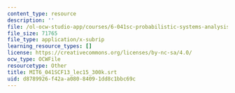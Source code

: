```yaml
---
content_type: resource
description: ''
file: /ol-ocw-studio-app/courses/6-041sc-probabilistic-systems-analysis-and-applied-probability-fall-2013/d8789926f42aa08084091dd8c1bbc69c_MIT6_041SCF13_lec15_300k.srt
file_size: 71765
file_type: application/x-subrip
learning_resource_types: []
license: https://creativecommons.org/licenses/by-nc-sa/4.0/
ocw_type: OCWFile
resourcetype: Other
title: MIT6_041SCF13_lec15_300k.srt
uid: d8789926-f42a-a080-8409-1dd8c1bbc69c
---
```

